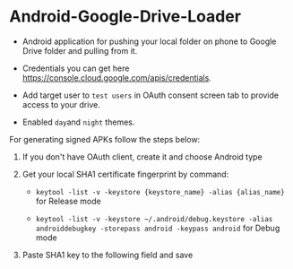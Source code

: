 # Android-Google-Drive-Loader

- Android application for pushing your local folder on phone to Google Drive folder and pulling from it.

- Credentials you can get here https://console.cloud.google.com/apis/credentials.

- Add target user to `test users` in OAuth consent screen tab to provide access to your drive.

- Enabled `day`and `night` themes.

For generating signed APKs follow the steps below:
  
1. If you don't have OAuth client, create it and choose Android type

2. Get your local SHA1 certificate fingerprint by command:

    - `keytool -list -v -keystore {keystore_name} -alias {alias_name}` for Release mode

    - `keytool -list -v -keystore ~/.android/debug.keystore -alias androiddebugkey -storepass android -keypass android` for Debug mode

3. Paste SHA1 key to the following field and save
